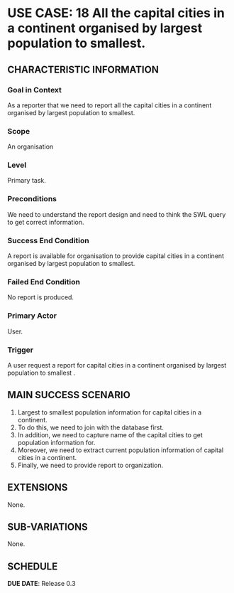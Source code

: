 # USE CASE: 18 All the capital cities in a continent organised by largest population to smallest.

## CHARACTERISTIC INFORMATION

### Goal in Context

As a reporter that we need to report all the capital cities in a continent organised by largest population to smallest.

### Scope

An organisation

### Level

Primary task.

### Preconditions

We need to understand the report design and need to think the SWL query to get correct information.

### Success End Condition

A report is available for organisation to provide  capital cities in a continent organised by largest population to smallest.

### Failed End Condition

No report is produced.

### Primary Actor

User.

### Trigger

A user request a report for capital cities in a continent organised by largest population to smallest .

## MAIN SUCCESS SCENARIO

1. Largest to smallest population information for capital cities in a continent.
2. To do this, we need to join with the database first.
3. In addition, we need to capture name of the capital cities to get population information for.
4. Moreover, we need to extract current population information of capital cities in a continent.
5. Finally, we need to  provide report to organization.

## EXTENSIONS

None.

## SUB-VARIATIONS

None.

## SCHEDULE

**DUE DATE**: Release 0.3
